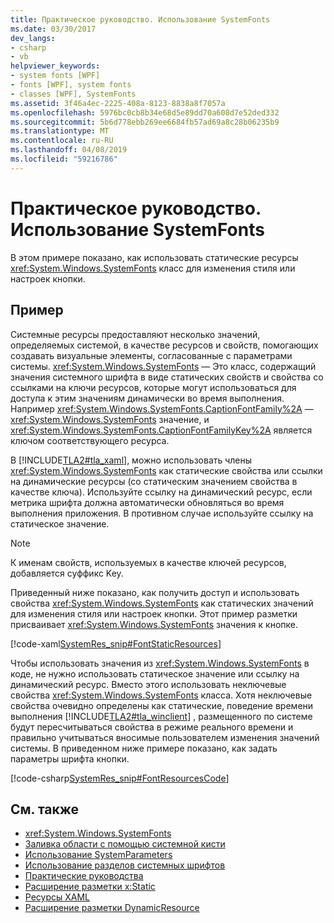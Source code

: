 ```yaml
---
title: Практическое руководство. Использование SystemFonts
ms.date: 03/30/2017
dev_langs:
- csharp
- vb
helpviewer_keywords:
- system fonts [WPF]
- fonts [WPF], system fonts
- classes [WPF], SystemFonts
ms.assetid: 3f46a4ec-2225-408a-8123-8838a8f7057a
ms.openlocfilehash: 5976bc0cb8b34e68d5e89dd70a608d7e52ded332
ms.sourcegitcommit: 5b6d778ebb269ee6684fb57ad69a8c28b06235b9
ms.translationtype: MT
ms.contentlocale: ru-RU
ms.lasthandoff: 04/08/2019
ms.locfileid: "59216786"
---
```

# <a name="how-to-use-systemfonts"></a>Практическое руководство. Использование SystemFonts
В этом примере показано, как использовать статические ресурсы <xref:System.Windows.SystemFonts> класс для изменения стиля или настроек кнопки.  
  
## <a name="example"></a>Пример  
 Системные ресурсы предоставляют несколько значений, определяемых системой, в качестве ресурсов и свойств, помогающих создавать визуальные элементы, согласованные с параметрами системы. <xref:System.Windows.SystemFonts> — Это класс, содержащий значения системного шрифта в виде статических свойств и свойства со ссылками на ключи ресурсов, которые могут использоваться для доступа к этим значениям динамически во время выполнения. Например <xref:System.Windows.SystemFonts.CaptionFontFamily%2A> — <xref:System.Windows.SystemFonts> значение, и <xref:System.Windows.SystemFonts.CaptionFontFamilyKey%2A> является ключом соответствующего ресурса.  
  
 В [!INCLUDE[TLA2#tla_xaml](../../../../includes/tla2sharptla-xaml-md.md)], можно использовать члены <xref:System.Windows.SystemFonts> как статические свойства или ссылки на динамические ресурсы (со статическим значением свойства в качестве ключа). Используйте ссылку на динамический ресурс, если метрика шрифта должна автоматически обновляться во время выполнения приложения. В противном случае используйте ссылку на статическое значение.  
  
> [!NOTE]
>  К именам свойств, используемых в качестве ключей ресурсов, добавляется суффикс Key.  
  
 Приведенный ниже показано, как получить доступ и использовать свойства <xref:System.Windows.SystemFonts> как статических значений для изменения стиля или настроек кнопки. Этот пример разметки присваивает <xref:System.Windows.SystemFonts> значения к кнопке.  
  
 [!code-xaml[SystemRes_snip#FontStaticResources](~/samples/snippets/csharp/VS_Snippets_Wpf/SystemRes_snip/CSharp/Pane1.xaml#fontstaticresources)]  
  
 Чтобы использовать значения из <xref:System.Windows.SystemFonts> в коде, не нужно использовать статическое значение или ссылку на динамический ресурс. Вместо этого использовать неключевые свойства <xref:System.Windows.SystemFonts> класса. Хотя неключевые свойства очевидно определены как статические, поведение времени выполнения [!INCLUDE[TLA2#tla_winclient](../../../../includes/tla2sharptla-winclient-md.md)] , размещенного по системе будут пересчитываться свойства в режиме реального времени и правильно учитываться вносимые пользователем изменения значений системы. В приведенном ниже примере показано, как задать параметры шрифта кнопки.  
  
 [!code-csharp[SystemRes_snip#FontResourcesCode](~/samples/snippets/csharp/VS_Snippets_Wpf/SystemRes_snip/CSharp/Pane1.xaml.cs#fontresourcescode)]
   
  
## <a name="see-also"></a>См. также

- <xref:System.Windows.SystemFonts>
- [Заливка области с помощью системной кисти](../graphics-multimedia/how-to-paint-an-area-with-a-system-brush.md)
- [Использование SystemParameters](how-to-use-systemparameters.md)
- [Использование разделов системных шрифтов](how-to-use-system-fonts-keys.md)
- [Практические руководства](resources-how-to-topics.md)
- [Расширение разметки x:Static](../../xaml-services/x-static-markup-extension.md)
- [Ресурсы XAML](xaml-resources.md)
- [Расширение разметки DynamicResource](dynamicresource-markup-extension.md)
